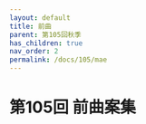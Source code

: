 ```yaml
---
layout: default
title: 前曲
parent: 第105回秋季
has_children: true
nav_order: 2
permalink: /docs/105/mae
---
```



# 第105回 前曲案集